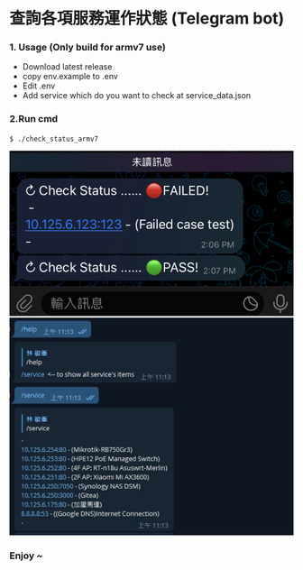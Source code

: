 查詢各項服務運作狀態 (Telegram bot)
=============
### 1. Usage (Only build for armv7 use)

- Download latest release
- copy env.example to .env
- Edit .env
- Add service which do you want to check at service_data.json

### 2.Run cmd

```
$ ./check_status_armv7
```
![alt text](https://github.com/MinFengLin/check_service_status/blob/main/IMG_4166.PNG)
![alt text](https://github.com/MinFengLin/check_service_status/blob/main/IMG_4167.PNG)

### Enjoy ~
